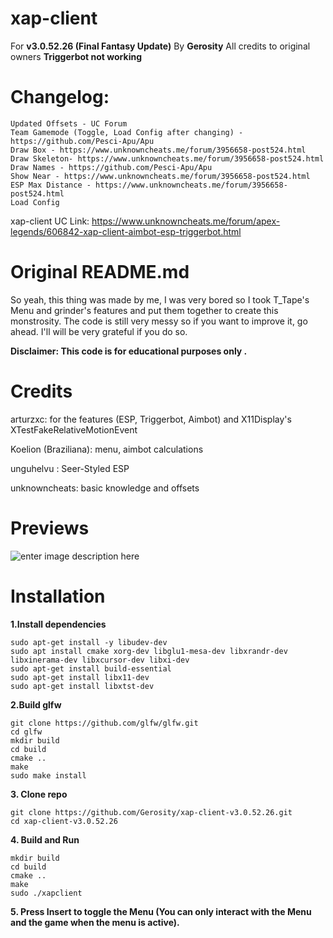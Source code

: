 # xap-client
For **v3.0.52.26 (Final Fantasy Update)**
By **Gerosity**
All credits to original owners
**Triggerbot not working**

# Changelog:

    Updated Offsets - UC Forum
    Team Gamemode (Toggle, Load Config after changing) - https://github.com/Pesci-Apu/Apu
    Draw Box - https://www.unknowncheats.me/forum/3956658-post524.html
    Draw Skeleton- https://www.unknowncheats.me/forum/3956658-post524.html
    Draw Names - https://github.com/Pesci-Apu/Apu
    Show Near - https://www.unknowncheats.me/forum/3956658-post524.html
    ESP Max Distance - https://www.unknowncheats.me/forum/3956658-post524.html
    Load Config

xap-client UC Link: https://www.unknowncheats.me/forum/apex-legends/606842-xap-client-aimbot-esp-triggerbot.html

# Original README.md
So yeah, this thing was made by me, I was very bored so I took T_Tape's Menu and grinder's features and put them together to create this monstrosity. The code is still very messy so if you want to improve it, go ahead.
I'll will be very grateful if you do so.

**Disclaimer: This code is for educational purposes only .**

# Credits
arturzxc: for the features (ESP, Triggerbot, Aimbot) and X11Display's XTestFakeRelativeMotionEvent

Koelion (Braziliana): menu, aimbot calculations

unguhelvu : Seer-Styled ESP

unknowncheats: basic knowledge and offsets


# Previews

![enter image description here](https://i.imgur.com/7mVlPrr.png)

# Installation
**1.Install dependencies**

    sudo apt-get install -y libudev-dev
    sudo apt install cmake xorg-dev libglu1-mesa-dev libxrandr-dev libxinerama-dev libxcursor-dev libxi-dev
    sudo apt-get install build-essential
    sudo apt-get install libx11-dev
    sudo apt-get install libxtst-dev

**2.Build glfw**

    git clone https://github.com/glfw/glfw.git
    cd glfw
    mkdir build
    cd build
    cmake ..
    make
    sudo make install

**3. Clone repo**

    git clone https://github.com/Gerosity/xap-client-v3.0.52.26.git
    cd xap-client-v3.0.52.26

**4. Build and Run**

    mkdir build
    cd build
    cmake ..
    make
    sudo ./xapclient
    
**5. Press Insert to toggle the Menu (You can only interact with the Menu and the game when the menu is active).**
